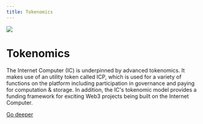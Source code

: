 ```yaml
---
title: Tokenomics
---
```


![](/img/how-it-works/direct-integration-with-bitcoin.600x300.jpg)

# Tokenomics

The Internet Computer (IC) is underpinned by advanced tokenomics. 
It makes use of an utility token called ICP, which is used for a variety of functions on the platform including participation in governance and paying for computation & storage. 
In addition, the IC's tokenomic model provides a funding framework for exciting Web3 projects being built on the Internet Computer. 

[Go deeper](/how-it-works/tokenomics/)
